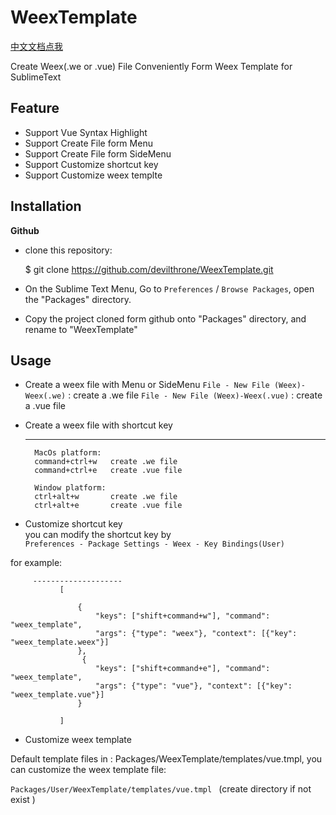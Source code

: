 # WeexTemplate
[中文文档点我](https://github.com/devilthrone/WeexTemplate/README-cn.md)

Create Weex(.we or .vue) File  Conveniently Form Weex Template for SublimeText 

Feature
------------
* Support Vue Syntax Highlight
* Support Create File form Menu
* Support Create File form SideMenu
* Support Customize shortcut key
* Support Customize weex templte


Installation
------------
**Github**

* clone this repository:

    $ git clone https://github.com/devilthrone/WeexTemplate.git
    
* On the Sublime Text Menu, Go to `Preferences` / `Browse Packages`, open the "Packages" directory.
 
* Copy the project cloned form github onto "Packages" directory, and rename to "WeexTemplate"

Usage
-----

- Create a weex file with Menu or SideMenu
   `File - New File (Weex)-Weex(.we)` : create a .we file
   `File - New File (Weex)-Weex(.vue)` : create a .vue file
   
- Create a weex file with shortcut key

    --------------------
        MacOs platform:
        command+ctrl+w   create .we file
        command+ctrl+e   create .vue file
        
        Window platform:
        ctrl+alt+w       create .we file
        ctrl+alt+e       create .vue file
        
- Customize shortcut key        
you can modify the shortcut key by  
 `Preferences - Package Settings - Weex - Key Bindings(User)  ` 
 
 for example:
        
         --------------------
               [
               	
                   {
                       "keys": ["shift+command+w"], "command": "weex_template",
                       "args": {"type": "weex"}, "context": [{"key": "weex_template.weex"}]
                   },
                    {
                       "keys": ["shift+command+e"], "command": "weex_template",
                       "args": {"type": "vue"}, "context": [{"key": "weex_template.vue"}]
                   }
                   
               ]

- Customize weex template

 Default template files in : Packages/WeexTemplate/templates/vue.tmpl, you can customize the weex template file: 
 
`Packages/User/WeexTemplate/templates/vue.tmpl ` (create directory if not exist )

